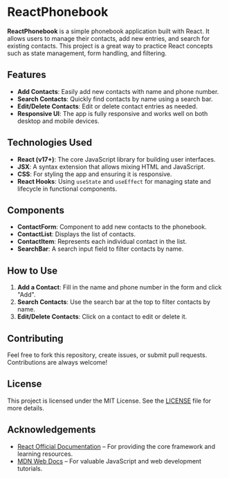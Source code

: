 # ReactPhonebook

**ReactPhonebook** is a simple phonebook application built with React. It allows users to manage their contacts, add new entries, and search for existing contacts. This project is a great way to practice React concepts such as state management, form handling, and filtering.

## Features

- **Add Contacts**: Easily add new contacts with name and phone number.
- **Search Contacts**: Quickly find contacts by name using a search bar.
- **Edit/Delete Contacts**: Edit or delete contact entries as needed.
- **Responsive UI**: The app is fully responsive and works well on both desktop and mobile devices.

## Technologies Used

- **React (v17+)**: The core JavaScript library for building user interfaces.
- **JSX**: A syntax extension that allows mixing HTML and JavaScript.
- **CSS**: For styling the app and ensuring it is responsive.
- **React Hooks**: Using `useState` and `useEffect` for managing state and lifecycle in functional components.

## Components

- **ContactForm**: Component to add new contacts to the phonebook.
- **ContactList**: Displays the list of contacts.
- **ContactItem**: Represents each individual contact in the list.
- **SearchBar**: A search input field to filter contacts by name.


## How to Use

1. **Add a Contact**: Fill in the name and phone number in the form and click "Add".
2. **Search Contacts**: Use the search bar at the top to filter contacts by name.
3. **Edit/Delete Contacts**: Click on a contact to edit or delete it.

## Contributing

Feel free to fork this repository, create issues, or submit pull requests. Contributions are always welcome!

## License

This project is licensed under the MIT License. See the [LICENSE](LICENSE) file for more details.

## Acknowledgements

- [React Official Documentation](https://reactjs.org/) – For providing the core framework and learning resources.
- [MDN Web Docs](https://developer.mozilla.org/en-US/) – For valuable JavaScript and web development tutorials.

